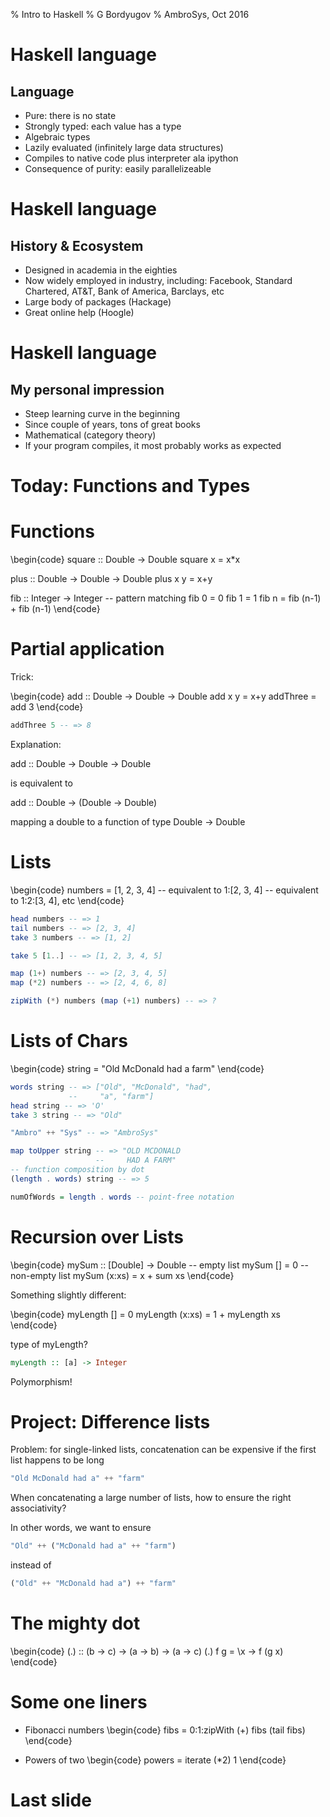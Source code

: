 % Intro to Haskell
% G Bordyugov
% AmbroSys, Oct 2016

Haskell language
================

Language
--------
- Pure: there is no state
- Strongly typed: each value has a type
- Algebraic types
- Lazily evaluated (infinitely large data structures)
- Compiles to native code plus interpreter ala ipython
- Consequence of purity: easily parallelizeable

Haskell language
================

History & Ecosystem
-------------------
- Designed in academia in the eighties
- Now widely employed in industry, including: Facebook, Standard Chartered,
  AT&T, Bank of America, Barclays, etc
- Large body of packages (Hackage)
- Great online help (Hoogle)

Haskell language
================

My personal impression
----------------------
- Steep learning curve in the beginning
- Since couple of years, tons of great books
- Mathematical (category theory)
- If your program compiles, it most probably works as expected

Today: Functions and Types
==========================

Functions
=========

\begin{code}
square :: Double -> Double
square x = x*x

plus :: Double -> Double -> Double
plus x y = x+y

fib :: Integer -> Integer
-- pattern matching
fib 0 = 0
fib 1 = 1
fib n = fib (n-1) + fib (n-1)
\end{code}

Partial application
===================

Trick:

\begin{code}
add :: Double -> Double -> Double
add x y = x+y
addThree = add 3
\end{code}

~~~haskell
addThree 5 -- => 8
~~~

Explanation:

add :: Double -> Double -> Double

is equivalent to

add :: Double -> (Double -> Double)

mapping a double to a function of type Double -> Double

Lists
=====

\begin{code}
numbers = [1, 2, 3, 4]
-- equivalent to 1:[2, 3, 4]
-- equivalent to 1:2:[3, 4], etc
\end{code}

~~~haskell
head numbers -- => 1
tail numbers -- => [2, 3, 4]
take 3 numbers -- => [1, 2]

take 5 [1..] -- => [1, 2, 3, 4, 5]

map (1+) numbers -- => [2, 3, 4, 5]
map (*2) numbers -- => [2, 4, 6, 8]

zipWith (*) numbers (map (+1) numbers) -- => ?
~~~

Lists of Chars
==============

\begin{code}
string = "Old McDonald had a farm"
\end{code}

~~~haskell
words string -- => ["Old", "McDonald", "had",
             --     "a", "farm"]
head string -- => 'O'
take 3 string -- => "Old"

"Ambro" ++ "Sys" -- => "AmbroSys"

map toUpper string -- => "OLD MCDONALD
                   --     HAD A FARM"
-- function composition by dot
(length . words) string -- => 5

numOfWords = length . words -- point-free notation
~~~

Recursion over Lists
====================

\begin{code}
mySum :: [Double] -> Double
-- empty list
mySum [] = 0
-- non-empty list
mySum (x:xs) = x + sum xs
\end{code}

Something slightly different:

\begin{code}
myLength [] = 0
myLength (x:xs) = 1 + myLength xs
\end{code}

type of myLength?

~~~haskell
myLength :: [a] -> Integer
~~~

Polymorphism!

Project: Difference lists
================

Problem: for single-linked lists, concatenation can be expensive if the
first list happens to be long

~~~haskell
"Old McDonald had a" ++ "farm"
~~~

When concatenating a large number of lists, how to ensure the right
associativity?

In other words, we want to ensure

~~~haskell
"Old" ++ ("McDonald had a" ++ "farm")
~~~
instead of

~~~haskell
("Old" ++ "McDonald had a") ++ "farm"
~~~

The mighty dot
==============

\begin{code}
(.) :: (b -> c) -> (a -> b) -> (a -> c)
(.) f g = \x -> f (g x)
\end{code}


Some one liners
===============

- Fibonacci numbers
\begin{code}
fibs = 0:1:zipWith (+) fibs (tail fibs)
\end{code}

- Powers of two
\begin{code}
powers = iterate (*2) 1
\end{code}

Last slide
==========
